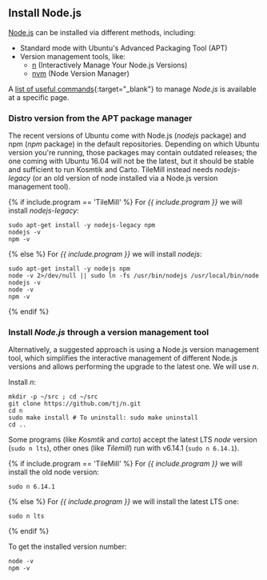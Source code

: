 ## Install Node.js

[Node.js](https://nodejs.org/en/) can be installed via different methods, including:

- Standard mode with Ubuntu's Advanced Packaging Tool (APT)
- Version management tools, like:
  - [n](https://github.com/tj/n) (Interactively Manage Your Node.js Versions)
  - [nvm](https://github.com/creationix/nvm) (Node Version Manager)

A [list of useful commands](../nodejs-commands){:target="_blank"} to manage *Node.js* is available at a specific page.

### Distro version from the APT package manager

The recent versions of Ubuntu come with Node.js (*nodejs* package) and npm (*npm* package) in the default repositories. Depending on which Ubuntu version you're running, those packages may contain outdated releases; the one coming with Ubuntu 16.04 will not be the latest, but it should be stable and sufficient to run Kosmtik and Carto. TileMill instead needs *nodejs-legacy* (or an old version of node installed via a Node.js version management tool).

{% if include.program == 'TileMill' %}
For *{{ include.program }}* we will install *nodejs-legacy*:

```shell
sudo apt-get install -y nodejs-legacy npm
nodejs -v
npm -v
```
{% else %}
For *{{ include.program }}* we will install *nodejs*:

```shell
sudo apt-get install -y nodejs npm
node -v 2>/dev/null || sudo ln -fs /usr/bin/nodejs /usr/local/bin/node
nodejs -v
node -v
npm -v
```
{% endif %}

### Install *Node.js* through a version management tool

Alternatively, a suggested approach is using a Node.js version management tool, which simplifies the interactive management of different Node.js versions and allows performing the upgrade to the latest one. We will use *n*.

Install *n*:

```shell
mkdir -p ~/src ; cd ~/src
git clone https://github.com/tj/n.git
cd n
sudo make install # To uninstall: sudo make uninstall
cd ..
```

Some programs (like *Kosmtik* and *carto*) accept the latest LTS *node* version (`sudo n lts`), other ones (like *Tilemill*) run with v6.14.1 (`sudo n 6.14.1`).

{% if include.program == 'TileMill' %}
For *{{ include.program }}* we will install the old node version:

```shell
sudo n 6.14.1
```
{% else %}
For *{{ include.program }}* we will install the latest LTS one:

```shell
sudo n lts
```
{% endif %}

To get the installed version number:

```shell
node -v
npm -v
```
